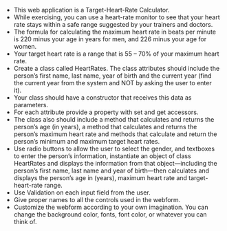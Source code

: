-	This web application is a Target-Heart-Rate Calculator.
-	While exercising, you can use a heart-rate monitor to see that your heart rate stays within a safe range suggested by your trainers and doctors.
-	The formula for calculating the maximum heart rate in beats per minute is 220 minus your age in years for men, and 226 minus your age for women.
-	Your target heart rate is a range that is 55 – 70% of your maximum heart rate.
-	Create a class called HeartRates. The class attributes should include the person’s first name, last name, year of birth and the current year (find the current year from the system and NOT by asking the user to enter it).
-	Your class should have a constructor that receives this data as parameters.
-	For each attribute provide a property with set and get accessors.
-	The class also should include a method that calculates and returns the person’s age (in years), a method that calculates and returns the person’s maximum heart rate and methods that calculate and return the person’s minimum and maximum target heart rates.
-	Use radio buttons to allow the user to select the gender, and textboxes to enter the person’s information, instantiate an object of class HeartRates and displays the information from that object—including the person’s first name, last name and year of birth—then calculates and displays the person’s age in (years), maximum heart rate and target-heart-rate range.
-	Use Validation on each input field from the user.
-	Give proper names to all the controls used in the webform.
-	Customize the webform according to your own imagination. You can change the background color, fonts, font color, or whatever you can think of.


